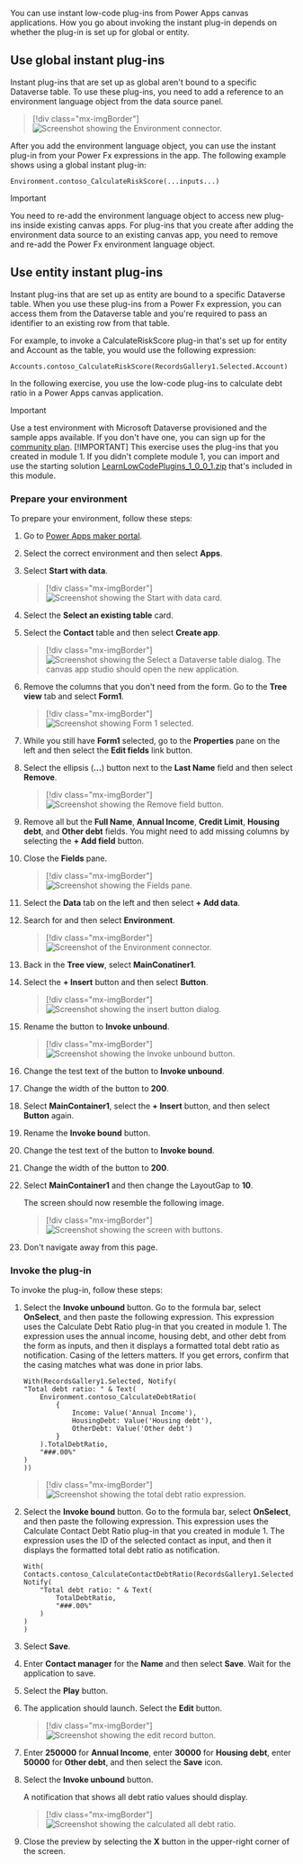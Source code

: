 You can use instant low-code plug-ins from Power Apps canvas applications. How you go about invoking the instant plug-in depends on whether the plug-in is set up for global or entity.

## Use global instant plug-ins

Instant plug-ins that are set up as global aren't bound to a specific Dataverse table. To use these plug-ins, you need to add a reference to an environment language object from the data source panel.

> [!div class="mx-imgBorder"]
> ![Screenshot showing the Environment connector.](../media/environment-connector.png)

After you add the environment language object, you can use the instant plug-in from your Power Fx expressions in the app. The following example shows using a global instant plug-in:

```
Environment.contoso_CalculateRiskScore(...inputs...)
```

> [!IMPORTANT]
> You need to re-add the environment language object to access new plug-ins inside existing canvas apps. For plug-ins that you create after adding the environment data source to an existing canvas app, you need to remove and re-add the Power Fx environment language object.
>
## Use entity instant plug-ins

Instant plug-ins that are set up as entity are bound to a specific Dataverse table. When you use these plug-ins from a Power Fx expression, you can access them from the Dataverse table and you're required to pass an identifier to an existing row from that table.

For example, to invoke a CalculateRiskScore plug-in that's set up for entity and Account as the table, you would use the following expression:

```
Accounts.contoso_CalculateRiskScore(RecordsGallery1.Selected.Account)
```

In the following exercise, you use the low-code plug-ins to calculate debt ratio in a Power Apps canvas application.

> [!IMPORTANT]
> Use a test environment with Microsoft Dataverse provisioned and the sample apps available. If you don't have one, you can sign up for the [community plan](https://powerapps.microsoft.com/communityplan/?azure-portal=true).
> [!IMPORTANT]
> This exercise uses the plug-ins that you created in module 1. If you didn't complete module 1, you can import and use the starting solution [LearnLowCodePlugins_1_0_0_1.zip](https://github.com/MicrosoftDocs/mslearn-developer-tools-power-platform/blob/master/power-apps/configure-low-code/LearnLowCodePlugins_1_0_0_1.zip) that's included in this module.
>
### Prepare your environment

To prepare your environment, follow these steps:

1. Go to [Power Apps maker portal](https://make.powerapps.com/?azure-portal=true).

1. Select the correct environment and then select **Apps**.

1. Select **Start with data**.

    > [!div class="mx-imgBorder"]
    > ![Screenshot showing the Start with data card.](../media/start-with-data.svg)
1. Select the **Select an existing table** card.

1. Select the **Contact** table and then select **Create app**.

    > [!div class="mx-imgBorder"]
    > ![Screenshot showing the Select a Dataverse table dialog.](../media/select-table.svg)
   The canvas app studio should open the new application.

1. Remove the columns that you don't need from the form. Go to the **Tree view** tab and select **Form1**.

    > [!div class="mx-imgBorder"]
    > ![Screenshot showing Form 1 selected.](../media/form-selected.png)
1. While you still have **Form1** selected, go to the **Properties** pane on the left and then select the **Edit fields** link button.

1. Select the ellipsis (**...**) button next to the **Last Name** field and then select **Remove**.

    > [!div class="mx-imgBorder"]
    > ![Screenshot showing the Remove field button.](../media/remove-field.png)
1. Remove all but the **Full Name**, **Annual Income**, **Credit Limit**, **Housing debt**, and **Other debt** fields. You might need to add missing columns by selecting the **+ Add field** button.

1. Close the **Fields** pane.

    > [!div class="mx-imgBorder"]
    > ![Screenshot showing the Fields pane.](../media/fields-pane.png)
1. Select the **Data** tab on the left and then select **+ Add data**.

1. Search for and then select **Environment**.

    > [!div class="mx-imgBorder"]
    > ![Screenshot of the Environment connector.](../media/environment-connector.png)
1. Back in the **Tree view**, select **MainConatiner1**.

1. Select the **+ Insert** button and then select **Button**.

    > [!div class="mx-imgBorder"]
    > ![Screenshot showing the insert button dialog.](../media/insert-button.png)
1. Rename the button to **Invoke unbound**.

    > [!div class="mx-imgBorder"]
    > ![Screenshot showing the Invoke unbound button.](../media/unbound-button.png)
1. Change the test text of the button to **Invoke unbound**.

1. Change the width of the button to **200**.

1. Select **MainContainer1**, select the **+ Insert** button, and then select **Button** again.

1. Rename the **Invoke bound** button.

1. Change the test text of the button to **Invoke bound**.

1. Change the width of the button to **200**.

1. Select **MainContainer1** and then change the LayoutGap to **10**.

   The screen should now resemble the following image.

    > [!div class="mx-imgBorder"]
    > ![Screenshot showing the screen with buttons.](../media/screen-buttons.png)
1. Don't navigate away from this page.

### Invoke the plug-in

To invoke the plug-in, follow these steps:

1. Select the **Invoke unbound** button. Go to the formula bar, select **OnSelect**, and then paste the following expression. This expression uses the Calculate Debt Ratio plug-in that you created in module 1. The expression uses the annual income, housing debt, and other debt from the form as inputs, and then it displays a formatted total debt ratio as notification. Casing of the letters matters. If you get errors, confirm that the casing matches what was done in prior labs.

    ```
    With(RecordsGallery1.Selected, Notify(
    "Total debt ratio: " & Text(
        Environment.contoso_CalculateDebtRatio(
            {
                Income: Value('Annual Income'),
                HousingDebt: Value('Housing debt'),
                OtherDebt: Value('Other debt')
            }
        ).TotalDebtRatio,
        "###.00%"
    )
    ))
    ```

    > [!div class="mx-imgBorder"]
    > ![Screenshot showing the total debt ratio expression.](../media/total-debt-expression.png)

1. Select the **Invoke bound** button. Go to the formula bar, select **OnSelect**, and then paste the following expression. This expression uses the Calculate Contact Debt Ratio plug-in that you created in module 1. The expression uses the ID of the selected contact as input, and then it displays the formatted total debt ratio as notification.

    ```
    With(
    Contacts.contoso_CalculateContactDebtRatio(RecordsGallery1.Selected.Contact),
    Notify(
        "Total debt ratio: " & Text(
            TotalDebtRatio,
            "###.00%"
        )
    )
    )
    ```

1. Select **Save**.

1. Enter **Contact manager** for the **Name** and then select **Save**. Wait for the application to save.

1. Select the **Play** button.

1. The application should launch. Select the **Edit** button.

    > [!div class="mx-imgBorder"]
    > ![Screenshot showing the edit record button.](../media/edit-record-button.png)

1. Enter **250000** for **Annual Income**, enter **30000** for **Housing debt**, enter **50000** for **Other debt**, and then select the **Save** icon.

1. Select the **Invoke unbound** button.

   A notification that shows all debt ratio values should display.

    > [!div class="mx-imgBorder"]
    > ![Screenshot showing the calculated all debt ratio.](../media/total-all-debt.png)
1. Close the preview by selecting the **X** button in the upper-right corner of the screen.
